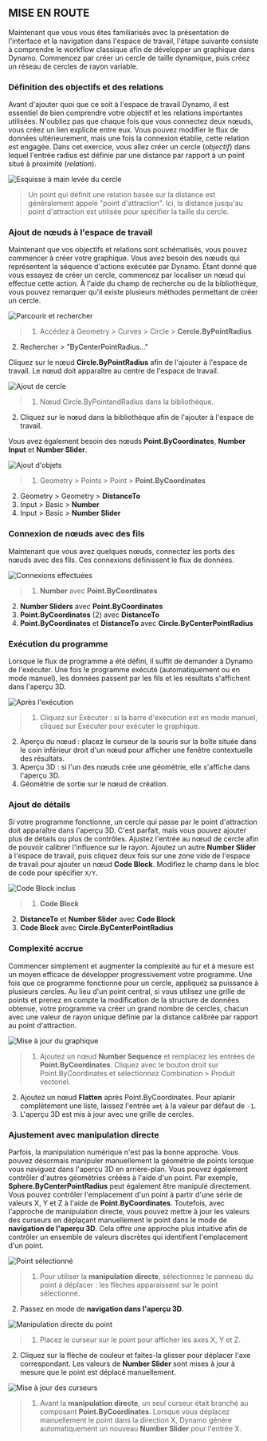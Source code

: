 

## MISE EN ROUTE

Maintenant que vous vous êtes familiarisés avec la présentation de l'interface et la navigation dans l'espace de travail, l'étape suivante consiste à comprendre le workflow classique afin de développer un graphique dans Dynamo. Commencez par créer un cercle de taille dynamique, puis créez un réseau de cercles de rayon variable.

### Définition des objectifs et des relations

Avant d'ajouter quoi que ce soit à l'espace de travail Dynamo, il est essentiel de bien comprendre votre objectif et les relations importantes utilisées. N'oubliez pas que chaque fois que vous connectez deux nœuds, vous créez un lien explicite entre eux. Vous pouvez modifier le flux de données ultérieurement, mais une fois la connexion établie, cette relation est engagée. Dans cet exercice, vous allez créer un cercle (*objectif*) dans lequel l'entrée radius est définie par une distance par rapport à un point situé à proximité (*relation*).

![Esquisse à main levée du cercle](images/2-4/00-Hand-Sketch-of-Circle.png)

> Un point qui définit une relation basée sur la distance est généralement appelé "point d'attraction". Ici, la distance jusqu'au point d'attraction est utilisée pour spécifier la taille du cercle.

### Ajout de nœuds à l'espace de travail

Maintenant que vos objectifs et relations sont schématisés, vous pouvez commencer à créer votre graphique. Vous avez besoin des nœuds qui représentent la séquence d'actions exécutée par Dynamo. Étant donné que vous essayez de créer un cercle, commencez par localiser un nœud qui effectue cette action. À l'aide du champ de recherche ou de la bibliothèque, vous pouvez remarquer qu'il existe plusieurs méthodes permettant de créer un cercle.

![Parcourir et rechercher](images/2-4/01-BrowseAndSearch.png)

> 1. Accédez à Geometry > Curves > Circle > **Cercle.ByPointRadius**
2. Rechercher > "ByCenterPointRadius..."

Cliquez sur le nœud **Circle.ByPointRadius** afin de l'ajouter à l'espace de travail. Le nœud doit apparaître au centre de l'espace de travail.

![Ajout de cercle](images/2-4/02-CircleAdded.png)

> 1. Nœud Circle.ByPointandRadius dans la bibliothèque.
2. Cliquez sur le nœud dans la bibliothèque afin de l'ajouter à l'espace de travail.

Vous avez également besoin des nœuds **Point.ByCoordinates**, **Number Input** et **Number Slider**.

![Ajout d'objets](images/2-4/03-NodesAdded.png)

> 1. Geometry > Points > Point > **Point.ByCoordinates**
2. Geometry > Geometry > **DistanceTo**
3. Input > Basic > **Number**
4. Input > Basic > **Number Slider**

### Connexion de nœuds avec des fils

Maintenant que vous avez quelques nœuds, connectez les ports des nœuds avec des fils. Ces connexions définissent le flux de données.

![Connexions effectuées](images/2-4/04-NodesConnected.png)

> 1. **Number** avec **Point.ByCoordinates**
2. **Number Sliders** avec **Point.ByCoordinates**
3. **Point.ByCoordinates** (2) avec **DistanceTo**
4. **Point.ByCoordinates** et **DistanceTo** avec **Circle.ByCenterPointRadius**

### Exécution du programme

Lorsque le flux de programme a été défini, il suffit de demander à Dynamo de l'exécuter. Une fois le programme exécuté (automatiquement ou en mode manuel), les données passent par les fils et les résultats s'affichent dans l'aperçu 3D.

![Après l'exécution](images/2-4/05-GraphExecuted.png)

> 1. Cliquez sur Exécuter : si la barre d'exécution est en mode manuel, cliquez sur Exécuter pour exécuter le graphique.
2. Aperçu du nœud : placez le curseur de la souris sur la boîte située dans le coin inférieur droit d'un nœud pour afficher une fenêtre contextuelle des résultats.
3. Aperçu 3D : si l'un des nœuds crée une géométrie, elle s'affiche dans l'aperçu 3D.
4. Géométrie de sortie sur le nœud de création.

### Ajout de détails

Si votre programme fonctionne, un cercle qui passe par le point d'attraction doit apparaître dans l'aperçu 3D. C'est parfait, mais vous pouvez ajouter plus de détails ou plus de contrôles. Ajustez l'entrée au nœud de cercle afin de pouvoir calibrer l'influence sur le rayon. Ajoutez un autre **Number Slider** à l'espace de travail, puis cliquez deux fois sur une zone vide de l'espace de travail pour ajouter un nœud **Code Block**. Modifiez le champ dans le bloc de code pour spécifier ```X/Y```.

![Code Block inclus](images/2-4/06-CodeBlock.png)

> 1. **Code Block**
2. **DistanceTo** et **Number Slider** avec **Code Block**
3. **Code Block** avec **Circle.ByCenterPointRadius**

### Complexité accrue

Commencer simplement et augmenter la complexité au fur et à mesure est un moyen efficace de développer progressivement votre programme. Une fois que ce programme fonctionne pour un cercle, appliquez sa puissance à plusieurs cercles. Au lieu d'un point central, si vous utilisez une grille de points et prenez en compte la modification de la structure de données obtenue, votre programme va créer un grand nombre de cercles, chacun avec une valeur de rayon unique définie par la distance calibrée par rapport au point d'attraction.

![Mise à jour du graphique](images/2-4/07-AddingComplexity.png)

> 1. Ajoutez un nœud **Number Sequence** et remplacez les entrées de **Point.ByCoordinates**. Cliquez avec le bouton droit sur Point.ByCoordinates et sélectionnez Combination > Produit vectoriel.
2. Ajoutez un nœud **Flatten** après Point.ByCoordinates. Pour aplanir complètement une liste, laissez l'entrée ```amt``` à la valeur par défaut de ```-1```.
3. L'aperçu 3D est mis à jour avec une grille de cercles.

### Ajustement avec manipulation directe

Parfois, la manipulation numérique n'est pas la bonne approche. Vous pouvez désormais manipuler manuellement la géométrie de points lorsque vous naviguez dans l'aperçu 3D en arrière-plan. Vous pouvez également contrôler d'autres géométries créées à l'aide d'un point. Par exemple, **Sphere.ByCenterPointRadius** peut également être manipulé directement. Vous pouvez contrôler l'emplacement d'un point à partir d'une série de valeurs X, Y et Z à l'aide de **Point.ByCoordinates**. Toutefois, avec l'approche de manipulation directe, vous pouvez mettre à jour les valeurs des curseurs en déplaçant manuellement le point dans le mode de **navigation de l'aperçu 3D**. Cela offre une approche plus intuitive afin de contrôler un ensemble de valeurs discrètes qui identifient l'emplacement d'un point.

![Point sélectionné](images/2-4/08-SelectedPoint.png)

> 1. Pour utiliser la **manipulation directe**, sélectionnez le panneau du point à déplacer : les flèches apparaissent sur le point sélectionné.
2. Passez en mode de **navigation dans l'aperçu 3D**.

![Manipulation directe du point](images/2-4/09-DirectPointManipulation.png)

> 1. Placez le curseur sur le point pour afficher les axes X, Y et Z.
2. Cliquez sur la flèche de couleur et faites-la glisser pour déplacer l'axe correspondant. Les valeurs de **Number Slider** sont mises à jour à mesure que le point est déplacé manuellement.

![Mise à jour des curseurs](images/2-4/10-UpdatedSliders.png)

> 1. Avant la **manipulation directe**, un seul curseur était branché au composant **Point.ByCoordinates**. Lorsque vous déplacez manuellement le point dans la direction X, Dynamo génère automatiquement un nouveau **Number Slider** pour l'entrée X.

